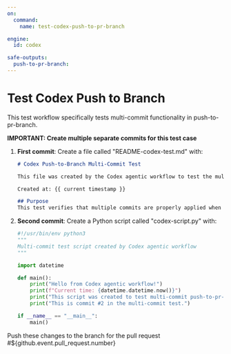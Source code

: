 ```yaml
---
on:
  command:
    name: test-codex-push-to-pr-branch

engine: 
  id: codex

safe-outputs:
  push-to-pr-branch:
---
```


# Test Codex Push to Branch

This test workflow specifically tests multi-commit functionality in push-to-pr-branch.

**IMPORTANT: Create multiple separate commits for this test case**

1. **First commit**: Create a file called "README-codex-test.md" with:
   ```markdown
   # Codex Push-to-Branch Multi-Commit Test
   
   This file was created by the Codex agentic workflow to test the multi-commit push-to-pr-branch functionality.
   
   Created at: {{ current timestamp }}
   
   ## Purpose
   This test verifies that multiple commits are properly applied when using push-to-pr-branch.
   ```

2. **Second commit**: Create a Python script called "codex-script.py" with:
   ```python
   #!/usr/bin/env python3
   """
   Multi-commit test script created by Codex agentic workflow
   """
   
   import datetime
   
   def main():
       print("Hello from Codex agentic workflow!")
       print(f"Current time: {datetime.datetime.now()}")
       print("This script was created to test multi-commit push-to-pr-branch functionality.")
       print("This is commit #2 in the multi-commit test.")
   
   if __name__ == "__main__":
       main()
   ```

Push these changes to the branch for the pull request #${github.event.pull_request.number}

